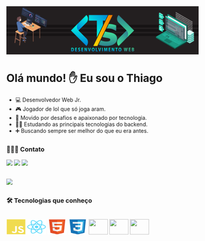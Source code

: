 <img src="./assets/capa.png"/>

 <h1>Olá mundo! ✋
 Eu sou o Thiago</h1>

- 💻 Desenvolvedor Web Jr.
- 🎮 Jogador de lol que só joga aram.
- 💙 Movido por desafios e apaixonado por tecnologia.
- 👨‍🎓 Estudando as principais tecnologias do backend.
- ➕ Buscando sempre ser melhor do que eu era antes.

##

### 👨🏽‍🦲 Contato
  <div margin-top="15px" > 
  <a href = "mailto:ts_muniz@outlook.com"><img src="https://img.shields.io/badge/Microsoft_Outlook-0078D4?style=for-the-badge&logo=microsoft-outlook&logoColor=white" target="_blank"></a>
    <a href="https://contate.me/thiagomunizdev" target="_blank"><img src="https://img.shields.io/badge/WhatsApp-25D366?style=for-the-badge&logo=whatsapp&logoColor=white" ></a>
    <a href="https://www.linkedin.com/in/thiagomunizdev/" target="_blank"><img src="https://img.shields.io/badge/-LinkedIn-%230077B5?style=for-the-badge&logo=linkedin&logoColor=white" ></a>
  </div>

##

  <img display="block" align="center" heigth="50em" width="70%" src="https://github-readme-stats.vercel.app/api/top-langs/?username=TsMuniz&layout=compact&langs_count=7&theme=dark"/>

##

  ### 🛠️ Tecnologias que conheço
 <div style="display: inline_block"><br>
  <img align="center"  height="40" width="50" src="https://raw.githubusercontent.com/devicons/devicon/master/icons/javascript/javascript-plain.svg">
  <img align="center"  height="40" width="50" src="https://raw.githubusercontent.com/devicons/devicon/master/icons/react/react-original.svg">
  <img align="center"  height="40" width="50" src="https://raw.githubusercontent.com/devicons/devicon/master/icons/html5/html5-original.svg">
  <img align="center"  height="40" width="50" src="https://raw.githubusercontent.com/devicons/devicon/master/icons/css3/css3-original.svg">   
  <img align="center"  height="40" width="50"src="https://cdn.jsdelivr.net/gh/devicons/devicon/icons/jest/jest-plain.svg" />  
  <img align="center"  height="40" width="50" src="https://cdn.jsdelivr.net/gh/devicons/devicon/icons/redux/redux-original.svg" /> 
  <img align="center"  height="40" width="50" src="https://cdn.jsdelivr.net/gh/devicons/devicon/icons/git/git-original.svg" />
   
 </div>
  
 ##

 
